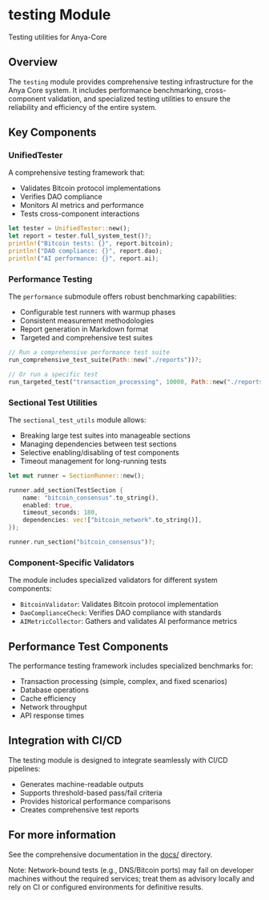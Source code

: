 # testing Module

Testing utilities for Anya-Core

## Overview

The `testing` module provides comprehensive testing infrastructure for the Anya Core system. It includes performance benchmarking, cross-component validation, and specialized testing utilities to ensure the reliability and efficiency of the entire system.

## Key Components

### UnifiedTester

A comprehensive testing framework that:

- Validates Bitcoin protocol implementations
- Verifies DAO compliance
- Monitors AI metrics and performance
- Tests cross-component interactions

```rust
let tester = UnifiedTester::new();
let report = tester.full_system_test()?;
println!("Bitcoin tests: {}", report.bitcoin);
println!("DAO compliance: {}", report.dao);
println!("AI performance: {}", report.ai);
```

### Performance Testing

The `performance` submodule offers robust benchmarking capabilities:

- Configurable test runners with warmup phases
- Consistent measurement methodologies
- Report generation in Markdown format
- Targeted and comprehensive test suites

```rust
// Run a comprehensive performance test suite
run_comprehensive_test_suite(Path::new("./reports"))?;

// Or run a specific test
run_targeted_test("transaction_processing", 10000, Path::new("./reports"))?;
```

### Sectional Test Utilities

The `sectional_test_utils` module allows:

- Breaking large test suites into manageable sections
- Managing dependencies between test sections
- Selective enabling/disabling of test components
- Timeout management for long-running tests

```rust
let mut runner = SectionRunner::new();

runner.add_section(TestSection {
    name: "bitcoin_consensus".to_string(),
    enabled: true,
    timeout_seconds: 180,
    dependencies: vec!["bitcoin_network".to_string()],
});

runner.run_section("bitcoin_consensus")?;
```

### Component-Specific Validators

The module includes specialized validators for different system components:

- `BitcoinValidator`: Validates Bitcoin protocol implementation
- `DaoComplianceCheck`: Verifies DAO compliance with standards
- `AIMetricCollector`: Gathers and validates AI performance metrics

## Performance Test Components

The performance testing framework includes specialized benchmarks for:

- Transaction processing (simple, complex, and fixed scenarios)
- Database operations
- Cache efficiency
- Network throughput
- API response times

## Integration with CI/CD

The testing module is designed to integrate seamlessly with CI/CD pipelines:

- Generates machine-readable outputs
- Supports threshold-based pass/fail criteria
- Provides historical performance comparisons
- Creates comprehensive test reports

## For more information

See the comprehensive documentation in the [docs/](/docs/) directory.

Note: Network-bound tests (e.g., DNS/Bitcoin ports) may fail on developer machines without the required services; treat them as advisory locally and rely on CI or configured environments for definitive results.
